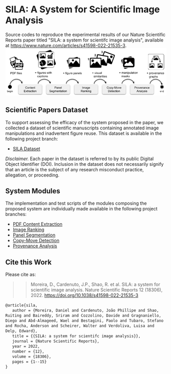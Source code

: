 # SILA: A System for Scientific Image Analysis
Source codes to reproduce the experimental results of our Nature Scientific Reports paper titled "SILA: a system for scientifc image
analysis", available at https://www.nature.com/articles/s41598-022-21535-3.
![SILA workflow.](system-workflow.png)

## Scientific Papers Dataset
To support assessing the efficacy of the system proposed in the paper, we collected a dataset of scientific manuscripts containing annotated image manipulations and inadvertent figure reuse.
This dataset is available in the following project branch:  
* [SILA Dataset](https://git.io/JcZsX)

*Disclaimer.*
Each paper in the dataset is referred to by its public Digital Object Identifier (DOI).
Inclusion in the dataset does not necessarily signify that an article is the subject of any research misconduct practice, allegation, or proceeding.

## System Modules
The implementation and test scripts of the modules composing the proposed system are individually made available in the following project branches:  
* [PDF Content Extraction](https://git.io/JcZGM)
* [Image Ranking](https://git.io/JcZGo)
* [Panel Segmentation](https://git.io/JcZG2)
* [Copy-Move Detection](https://git.io/JcZGR)
* [Provenance Analysis](https://git.io/JcZGl)

## Cite this Work
Please cite as:
>> Moreira, D., Cardenuto, J.P., Shao, R. et al. SILA: a system for scientific image analysis. Nature Scientific Reports 12 (18306), 2022.
>> https://doi.org/10.1038/s41598-022-21535-3

```
@article{sila,
   author = {Moreira, Daniel and Cardenuto, João Phillipe and Shao, Ruiting and Baireddy, Sriram and Cozzolino, Davide and Gragnaniello, Diego and Abd‑Almageed, Wael and Bestagini, Paolo and Tubaro, Stefano and Rocha, Anderson and Scheirer, Walter and Verdoliva, Luisa and Delp, Edward},
   title = {{SILA: a system for scientifc image analysis}},
   journal = {Nature Scientific Reports},
   year = 2022,
   number = {12},
   volume = {18306},
   pages = {1--15}
}
```
